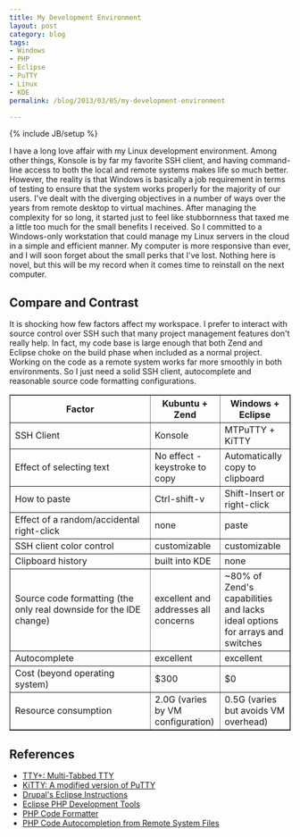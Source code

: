 ```yaml
---
title: My Development Environment
layout: post
category: blog
tags:
- Windows
- PHP
- Eclipse
- PuTTY
- Linux
- KDE
permalink: /blog/2013/03/05/my-development-environment

---
```

{% include JB/setup %}
<div id="node-255" class="node node-blog node-promoted">
  <div class="content clearfix">
    <div class="field field-name-body field-type-text-with-summary field-label-hidden"><div class="field-items"><div class="field-item even"><p>I have a long love affair with my Linux development environment. Among other things, Konsole is by far my favorite SSH client, and having command-line access to both the local and remote systems makes life so much better. However, the reality is that Windows is basically a job requirement in terms of testing to ensure that the system works properly for the majority of our users. I've dealt with the diverging objectives in a number of ways over the years from remote desktop to virtual machines. After managing the complexity for so long, it started just to feel like stubbornness that taxed me a little too much for the small benefits I received. So I committed to a Windows-only workstation that could manage my Linux servers in the cloud in a simple and efficient manner. My computer is more responsive than ever, and I will soon forget about the small perks that I've lost. Nothing here is novel, but this will be my record when it comes time to reinstall on the next computer.</p>
<!--break-->
<h2>
	Compare and Contrast</h2>
<p>It is shocking how few factors affect my workspace. I prefer to interact with source control over SSH such that many project management features don't really help. In fact, my code base is large enough that both Zend and Eclipse choke on the build phase when included as a normal project. Working on the code as a remote system works far more smoothly in both environments. So I just need a solid SSH client, autocomplete and reasonable source code formatting configurations.</p>
<table border="1" cellpadding="1" cellspacing="0" style="width: 100%;"><thead><tr><th scope="col" style="width: 50%;">
				Factor</th>
			<th scope="col" style="width: 25%;">
				Kubuntu + Zend</th>
			<th scope="col" style="width: 25%;">
				Windows + Eclipse</th>
		</tr></thead><tbody><tr><td>
				SSH Client</td>
			<td>
				Konsole</td>
			<td>
				MTPuTTY + KiTTY</td>
		</tr><tr><td>
				Effect of selecting text</td>
			<td>
				No effect - keystroke to copy</td>
			<td>
				Automatically copy to clipboard</td>
		</tr><tr><td>
				How to paste</td>
			<td>
				Ctrl-shift-v</td>
			<td>
				Shift-Insert or right-click</td>
		</tr><tr><td>
				Effect of a random/accidental right-click</td>
			<td>
				none</td>
			<td>
				paste</td>
		</tr><tr><td>
				SSH client color control</td>
			<td>
				customizable</td>
			<td>
				customizable</td>
		</tr><tr><td>
				Clipboard history</td>
			<td>
				built into KDE</td>
			<td>
				none</td>
		</tr><tr><td>
				Source code formatting (the only real downside for the IDE change)</td>
			<td>
				excellent and addresses all concerns</td>
			<td>
				~80% of Zend's capabilities and lacks ideal options for arrays and switches</td>
		</tr><tr><td>
				Autocomplete</td>
			<td>
				excellent</td>
			<td>
				excellent</td>
		</tr><tr><td>
				Cost (beyond operating system)</td>
			<td>
				$300</td>
			<td>
				$0</td>
		</tr><tr><td>
				Resource consumption</td>
			<td>
				2.0G (varies by VM configuration)</td>
			<td>
				0.5G (varies but avoids VM overhead)</td>
		</tr></tbody></table><h2>
	References</h2>
<ul><li>
		<a href="http://ttyplus.com/">TTY+: Multi-Tabbed TTY</a></li>
	<li>
		<a href="http://www.9bis.net/kitty/">KiTTY: A modified version of PuTTY</a></li>
	<li>
		<a href="http://drupal.org/node/75242">Drupal's Eclipse Instructions</a></li>
	<li>
		<a href="http://projects.eclipse.org/projects/tools.pdt">Eclipse PHP Development Tools</a></li>
	<li>
		<a href="http://sourceforge.jp/projects/pdt-tools/">PHP Code Formatter</a></li>
	<li>
		<a href="http://stackoverflow.com/questions/5896909/code-completion-not-working-with-remote-file-with-rse">PHP Code Autocompletion from Remote System Files</a></li>
</ul></div></div></div>  </div>
</div>
